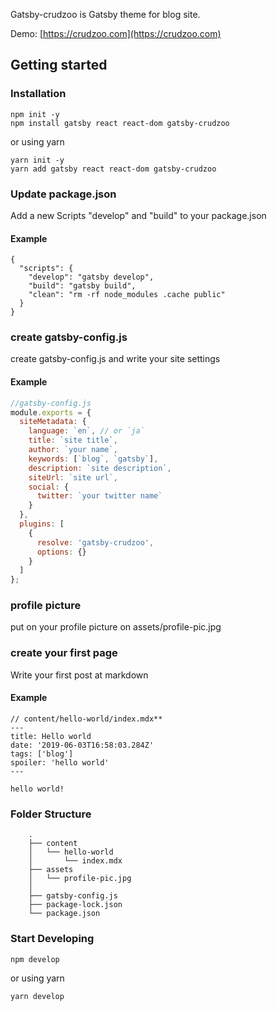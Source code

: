 Gatsby-crudzoo is Gatsby theme for blog site.

Demo: [https://crudzoo.com](https://crudzoo.com)

## Getting started

### Installation

```
npm init -y
npm install gatsby react react-dom gatsby-crudzoo
```

or using yarn

```
yarn init -y
yarn add gatsby react react-dom gatsby-crudzoo
```

### Update package.json

Add a new Scripts "develop" and "build" to your package.json

#### Example

```
{
  "scripts": {
    "develop": "gatsby develop",
    "build": "gatsby build",
    "clean": "rm -rf node_modules .cache public"
  }
}
```

### create gatsby-config.js

create gatsby-config.js and write your site settings

#### Example

```javascript
//gatsby-config.js
module.exports = {
  siteMetadata: {
    language: `en`, // or `ja`
    title: `site title`,
    author: `your name`,
    keywords: [`blog`, `gatsby`],
    description: `site description`,
    siteUrl: `site url`,
    social: {
      twitter: `your twitter name`
    }
  },
  plugins: [
    {
      resolve: 'gatsby-crudzoo',
      options: {}
    }
  ]
};
```

### profile picture

put on your profile picture on assets/profile-pic.jpg

### create your first page

Write your first post at markdown

#### Example

```
// content/hello-world/index.mdx**
---
title: Hello world
date: '2019-06-03T16:58:03.284Z'
tags: ['blog']
spoiler: 'hello world'
---

hello world!
```

### Folder Structure

```
    .
    ├── content
    │   └── hello-world
    │       └── index.mdx
    ├── assets
    │   └── profile-pic.jpg
    │
    ├── gatsby-config.js
    ├── package-lock.json
    └── package.json
```

### Start Developing

```
npm develop
```

or using yarn

```
yarn develop
```
